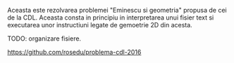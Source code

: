 Aceasta este rezolvarea problemei "Eminescu si geometria" propusa de cei de la CDL.
Aceasta consta in principiu in interpretarea unui fisier text si executarea unor
instructiuni legate de gemoetrie 2D din acesta.

TODO: organizare fisiere.

https://github.com/rosedu/problema-cdl-2016